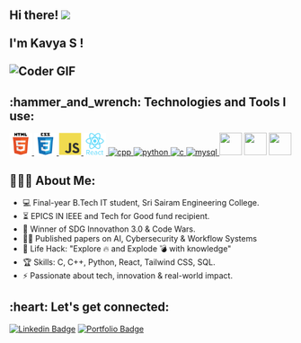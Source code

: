 <h2 align="left">
 <abc>
  <br>Hi there! <img src="https://user-images.githubusercontent.com/42378118/110234147-e3259600-7f4e-11eb-95be-0c4047144dea.gif" width="30"><br>
  <br> I'm Kavya S !<br>
  <br>
    <img src="https://media.giphy.com/media/SWoSkN6DxTszqIKEqv/giphy.gif" alt="Coder GIF" width="500">
 </abc>
</h2> 
<h2 align="left">:hammer_and_wrench: Technologies and Tools I use:</h2>
<p align="left">
    <a href="https://www.w3.org/html/" target="_blank"> <img src="https://raw.githubusercontent.com/devicons/devicon/master/icons/html5/html5-original-wordmark.svg" alt="html5" width="40" height="40"/> </a>
    <a href="https://www.w3schools.com/css/" target="_blank"> <img src="https://raw.githubusercontent.com/devicons/devicon/master/icons/css3/css3-original-wordmark.svg" alt="css3" width="40" height="40"/> </a>
    <a href="https://developer.mozilla.org/en-US/docs/Web/JavaScript" target="_blank"> <img src="https://raw.githubusercontent.com/devicons/devicon/master/icons/javascript/javascript-original.svg" alt="javascript" width="40" height="40"/> </a>
    <a href="https://reactjs.org/" target="_blank"> <img src="https://raw.githubusercontent.com/devicons/devicon/master/icons/react/react-original-wordmark.svg" alt="react" width="40" height="40"/> </a>
    <a href="https://isocpp.org/" target="_blank"> <img src="https://img.icons8.com/color/48/000000/c-plus-plus-logo.png" alt="cpp" width="40" height="40"/> </a>
    <a href="https://www.python.org/" target="_blank"> <img src="https://img.icons8.com/color/48/000000/python.png" alt="python" width="40" height="40"/> </a>
    <a href="https://www.c-language.org/" target="_blank"> <img src="https://img.icons8.com/color/48/000000/c-programming.png" alt="c" width="40" height="40"/> </a>
    <a href="https://www.mysql.com/" target="_blank"> <img src="https://img.icons8.com/color/48/000000/mysql-logo.png" alt="mysql" width="40" height="40"/> </a>
    <img height="40" width="40" src="https://img.icons8.com/color/48/000000/visual-studio-code-2019.png"/>
    <img height="40" width="40" src="https://img.icons8.com/color/50/000000/git.png"/> 
    <img height="40" width="40" src="https://img.icons8.com/color/48/000000/github--v1.png"/>

   </p>

<h2 align="left">👨🏻‍💻 About Me:</h2>

- :computer: Final-year B.Tech IT student, Sri Sairam Engineering College.
- :hourglass_flowing_sand: EPICS IN IEEE and Tech for Good fund recipient.
- :rocket: Winner of SDG Innovathon 3.0 & Code Wars.
- :man_technologist: Published papers on AI, Cybersecurity & Workflow Systems
- :dart: Life Hack: "Explore :fire: and Explode :bomb: with knowledge"
- :trophy: Skills: C, C++, Python, React, Tailwind CSS, SQL.
- :zap: Passionate about tech, innovation & real-world impact.<br>

<h2 align="left">:heart: Let's get connected:</h2>

[![Linkedin Badge](https://img.shields.io/badge/-Kavya%20S-blue?style=flat-square&logo=Linkedin&logoColor=white&link=https://www.linkedin.com/in/kavyas14/)](https://www.linkedin.com/in/kavyas14/) 
[![Portfolio Badge](https://img.shields.io/badge/-Portfolio-blueviolet?style=flat-square&logo=appveyor&logoColor=white&link=https://kavya14s.github.io/My-Portfolio/)](https://kavya14s.github.io/My-Portfolio/)
